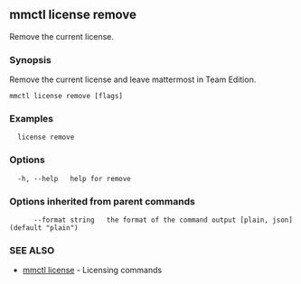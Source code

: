 ## mmctl license remove

Remove the current license.

### Synopsis

Remove the current license and leave mattermost in Team Edition.

```
mmctl license remove [flags]
```

### Examples

```
  license remove
```

### Options

```
  -h, --help   help for remove
```

### Options inherited from parent commands

```
      --format string   the format of the command output [plain, json] (default "plain")
```

### SEE ALSO

* [mmctl license](mmctl_license.md)	 - Licensing commands


